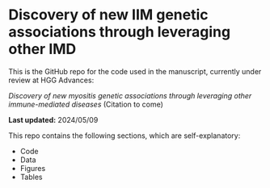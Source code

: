# Discovery of new IIM genetic associations through leveraging other IMD

This is the GitHub repo for the code used in the manuscript, currently under review at HGG Advances:

*Discovery of new myositis genetic associations through leveraging other immune-mediated diseases* (Citation to come)

**Last updated:** 2024/05/09



This repo contains the following sections, which are self-explanatory:

* Code
* Data
* Figures
* Tables


<!-- 
Now, we'll detail the contents of each of them:

### Code

* 00-Prepare_datasets_EDA-v2.R
* 01-compute-bhattacharyyan-distance.R
* 02-Running_DPMUnc.R
* 03-Create_DPMUnc_traceplots.R
* 04-Create_DPMUnc_PSM_heatmaps.R
* 05-Analyse_clustering_results.R
* 06-Run-coloc-v2.R
* 07-Extract-SNPs-to-map-v2.R
* 08-Mapping-genes\.py
* 09-Viz-coloc-results-v2.R
* 10-Validate-FDR-SNPs-v2.R

### Data -->

